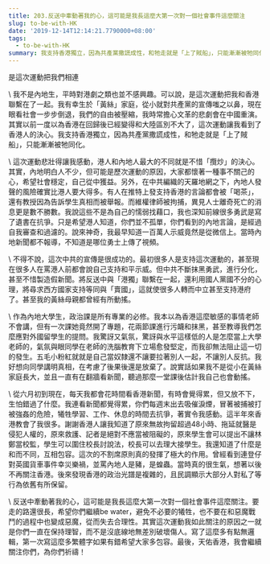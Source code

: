 ```yaml
---
title: 203.反送中牽動著我的心，這可能是我長這麼大第一次對一個社會事件這麼關注
slug: to-be-with-HK
date: '2019-12-14T12:14:21.7790000+08:00'
tags:
  - to-be-with-HK
summary: 我支持香港獨立，因為共產黨撒謊成性，和牠走就是「上了賊船」，只能漸漸被牠同化。
---
```

是這次運動把我們相連



\    我不是內地生，平時對港劇之類也並不感興趣。可以說，是這次運動把我和香港聯繫在了一起。我有幸生於「黃絲」家庭，從小就對共產黨的宣傳嗤之以鼻，現在眼看社會一步步倒退，我們的自由被壓縮，我時常擔心文革的悲劇會在中國重演。其實以前一度以為香港在回歸後已經變得和大陸區別不大了，這次運動讓我看到了香港人的決心。我支持香港獨立，因為共產黨撒謊成性，和牠走就是「上了賊船」，只能漸漸被牠同化。

\    這次運動悲壯得讓我感動，港人和內地人最大的不同就是不惜「攬炒」的決心。其實，內地明白人不少，但可能是歷次運動的原因，大家都懷著一種事不關己的心，希望社會穩定，自己從中獲益。另外，在中共編織的天羅地網之下，內地人發聲的風險確實比港人要大得多。有人在推特上發支持香港的言論都會被「喝茶」，還有教授因為告訴學生真相而被舉報。而維權律師被拘捕，異見人士離奇死亡的消息更是數不勝數。我說這些不是為自己的懦弱找藉口，我也深知前線很多勇武是寫了遺書在抗爭。只是希望港人知道，你們並不孤單，你們看到的內地言論，是經過自我審查和過濾的。說來神奇，我最早知道一百萬人示威竟然是從微信上。當時內地新聞都不報導，不知道是哪位勇士上傳了視頻。

\    不得不說，這次中共的宣傳是很成功的。最初很多人是支持這次運動的，甚至現在很多人在罵港人前都會說自己支持和平示威。但中共不斷抹黑勇武，進行分化，甚至不惜製造假新聞。將反送中與「港獨」聯繫在一起，還利用國人黨國不分的心理，將尋求西方國家支持等同與「賣國」，這就使很多人轉而中立甚至支持港府了。甚至我的黃絲母親都曾經有所動搖。

\    作為內地大學生，政治課是所有專業的必修。我本以為香港這麼敏感的事情老師不會講，但有一次課她竟然開了專題，花兩節課進行污衊和抹黑，甚至教導我們怎麼應對外國留學生的提問。我驚訝又氣氛，驚訝與水平這樣低的人是怎麼當上大學老師的，氣氛與眼同學在老師的洗腦教育下立場愈發堅定，而我卻無法阻止這一切的發生。五毛小粉紅就就是自己當奴隸還不讓要拉著別人一起，不讓別人反抗。我好想向同學講明真相，在考慮了後果後還是放棄了。說實話如果我不是從小在黃絲家庭長大，並且一直有在翻牆看新聞，聽過那麼一堂課後估計我自己也會動搖。

\    從六月初到現在，每天我都會花時間看香港新聞，有時會覺得累，但又放不下，生怕錯過了什麼。我連看新聞都覺得累，你們每週末出去吸催淚煙，冒著被捕被打被強姦的危險，犧牲學習、工作、休息的時間去抗爭，著實令我感動。這半年來香港教會了我很多。謝謝香港人讓我知道了原來無故拘留超過48小時、拖延就醫是侵犯人權的，原來救護、記者是絕對不應當被阻礙的，原來學生會可以提出不讓林鄭當校監，學生可以圍住校長討說法，校長可以去理大接學生。我還知道了什麼是和而不同，互相包容。這次的不割席原則真的發揮了極大的作用。曾經看到連登仔對英國貨車事件幸災樂禍，並罵內地人是豬，是蝗蟲。當時真的很生氣，想著以後不再關注香港。後來發現香港的政治光譜是複雜的，且民調顯示大部分人對私了等行為依舊有所保留。

\    反送中牽動著我的心，這可能是我長這麼大第一次對一個社會事件這麼關注。要走的路還很長，希望你們繼續be water，避免不必要的犧牲，也不要在和惡魔戰鬥的過程中也變成惡魔，從而失去合理性。其實這次運動我如此關注的原因之一就是你們一直在保持理智，而不是沒底線地無差別破壞傷人。寫了這麼多有點無邏輯，第一次寫這麼多繁體字如果有錯希望大家多包容。最後，天佑香港，我會繼續關注你們，為你們祈禱！
